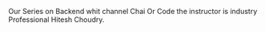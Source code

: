 Our Series on Backend whit channel Chai Or Code the instructor is industry Professional Hitesh Choudry. 